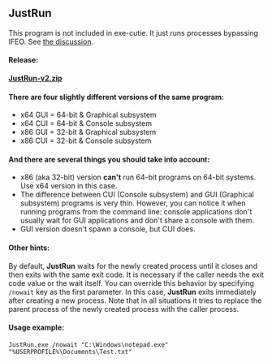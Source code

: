 ## JustRun

This program is not included in exe-cutie. It just runs processes bypassing IFEO. See [the discussion](https://github.com/gyanprakashraj/exe-cutie/issues/2).

#### Release: 

**[JustRun-v2.zip](https://github.com/gyanprakashraj/exe-cutie/files/2105466/JustRun-v2.zip)**

#### There are four slightly different versions of the same program:
 - x64 GUI = 64-bit & Graphical subsystem
 - x64 CUI = 64-bit & Console subsystem
 - x86 GUI = 32-bit & Graphical subsystem
 - x86 CUI = 32-bit & Console subsystem

#### And there are several things you should take into account:
 - x86 (aka 32-bit) version **can't** run 64-bit programs on 64-bit systems. Use x64 version in this case.
 - The difference between CUI (Console subsystem) and GUI (Graphical subsystem) programs is very thin. However, you can notice it when running programs from the command line: console applications don't usually wait for GUI applications and don't share a console with them.
 - GUI version doesn't spawn a console, but CUI does.

#### Other hints:

By default, **JustRun** waits for the newly created process until it closes and then exits with the same exit code. It is necessary if the caller needs the exit code value or the wait itself. You can override this behavior by specifying `/nowait` key as the first parameter. In this case, **JustRun** exits immediately after creating a new process. Note that in all situations it tries to replace the parent process of the newly created process with the caller process.

#### Usage example:

	JustRun.exe /nowait "C:\Windows\notepad.exe" "%USERPROFILE%\Documents\Test.txt"